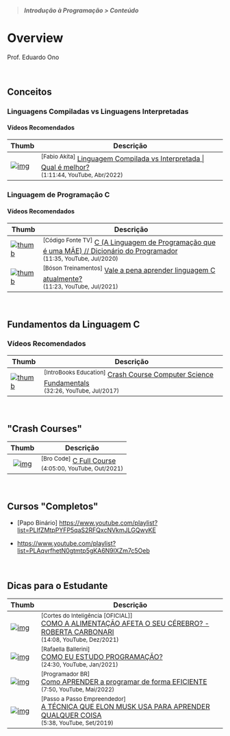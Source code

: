 > ##### Introdução à Programação > Conteúdo

# Overview

Prof. Eduardo Ono

<br>

## Conceitos

### Linguagens Compiladas vs Linguagens Interpretadas

#### Vídeos Recomendados

| Thumb | Descrição |
| --- | --- |
| [![img](https://img.youtube.com/vi/SNyh-cubxaU/default.jpg)](https://www.youtube.com/watch?v=SNyh-cubxaU) | <sup>[Fabio Akita]</sup> [Linguagem Compilada vs Interpretada \| Qual é melhor?](https://www.youtube.com/watch?v=SNyh-cubxaU)<br><sub>(1:11:44, YouTube, Abr/2022)</sub>

### Linguagem de Programação C

#### Vídeos Recomendados

| Thumb | Descrição |
| --- | --- |
| [![thumb](https://img.youtube.com/vi/6mUCcsnCn08/default.jpg)](https://youtu.be/6mUCcsnCn08) | <sup>[Código Fonte TV]</sup> [C (A Linguagem de Programação que é uma MÃE) // Dicionário do Programador](https://www.youtube.com/watch?v=6mUCcsnCn08)<br><sub>(11:35, YouTube, Jul/2020)</sub>
| [![thumb](https://img.youtube.com/vi/OxR3YRqLZm8/default.jpg)](https://youtu.be/OxR3YRqLZm8) | <sup>[Bóson Treinamentos]</sup> [Vale a pena aprender linguagem C atualmente?](https://www.youtube.com/watch?v=OxR3YRqLZm8)<br><sub>(11:23, YouTube, Jul/2021)</sub>

<br>

## Fundamentos da Linguagem C

### Vídeos Recomendados

| Thumb | Descrição |
| --- | --- |
| [![thumb](https://img.youtube.com/vi/XOpC05ywEvQ/default.jpg)](https://youtu.be/XOpC05ywEvQ) | <sup>[IntroBooks Education]</sup> [Crash Course Computer Science Fundamentals](https://www.youtube.com/watch?v=XOpC05ywEvQ)<br><sub>(32:26, YouTube, Jul/2017)</sub>

<br>

## "Crash Courses"

| Thumb | Descrição |
| :-: | --- |
| [![img](https://img.youtube.com/vi/87SH2Cn0s9A/default.jpg)](https://youtu.be/87SH2Cn0s9A) | <sup>[Bro Code]</sup> [C Full Course](https://www.youtube.com/watch?v=87SH2Cn0s9A)<br><sub>(4:05:00, YouTube, Out/2021)</sub>

<br>

## Cursos "Completos"

* [Papo Binário] https://www.youtube.com/playlist?list=PLIfZMtpPYFP5qaS2RFQxcNVkmJLGQwyKE

* https://www.youtube.com/playlist?list=PLAqvrfhetN0gtmtp5gKA6N9lXZm7c5Oeb

<br>

## Dicas para o Estudante

| Thumb | Descrição |
| --- | --- |
| [![img](https://img.youtube.com/vi/cJRP7sew83M/default.jpg)](https://youtu.be/cJRP7sew83M) | <sup>[Cortes do Inteligência [OFICIAL]]</sup><br>[COMO A ALIMENTAÇÃO AFETA O SEU CÉREBRO? - ROBERTA CARBONARI](https://www.youtube.com/watch?v=cJRP7sew83M)<br><sub>(14:08, YouTube, Dez/2021)</sub>
| [![img](https://img.youtube.com/vi/Xfgc3ZDtwTQ/default.jpg)](https://youtu.be/Xfgc3ZDtwTQ "COMO EU ESTUDO PROGRAMAÇÃO?") | <sup>[Rafaella Ballerini]</sup><br>[COMO EU ESTUDO PROGRAMAÇÃO?](https://www.youtube.com/watch?v=Xfgc3ZDtwTQ)<br><sub>(24:30, YouTube, Jan/2021)</sub>
| [![img](https://img.youtube.com/vi/WKKt-pxYuHM/default.jpg)](https://youtu.be/WKKt-pxYuHM) | <sup>[Programador BR]</sup><br>[Como APRENDER a programar de forma EFICIENTE](https://www.youtube.com/watch?v=WKKt-pxYuHM)<br><sub>(7:50, YouTube, Mai/2022)</sub>
| [![img](https://img.youtube.com/vi/IpCqwyA0K6k/default.jpg)](https://youtu.be/IpCqwyA0K6k) | <sup>[Passo a Passo Empreendedor]</sup><br>[A TÉCNICA QUE ELON MUSK USA PARA APRENDER QUALQUER COISA](https://www.youtube.com/watch?v=IpCqwyA0K6k)<br><sub>(5:38, YouTube, Set/2019)</sub>

<br>
